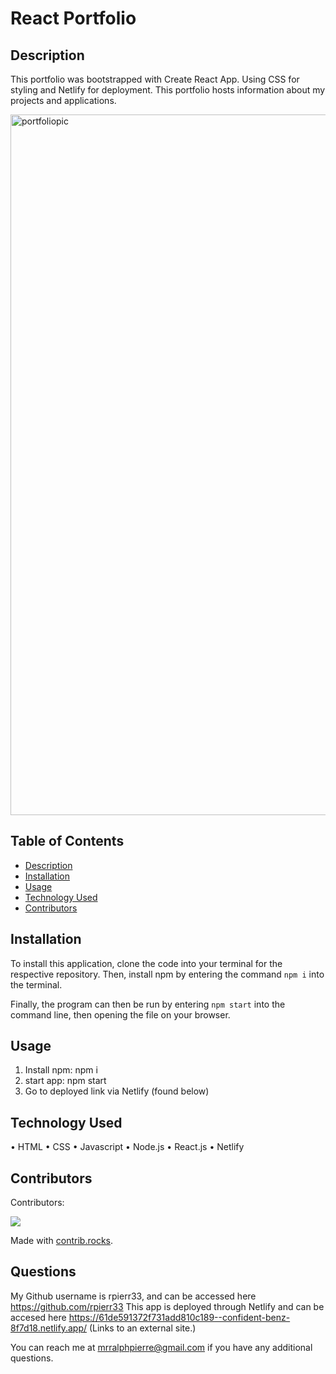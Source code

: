
# React Portfolio

## Description
This portfolio was bootstrapped with Create React App. Using CSS for styling and Netlify for deployment. This portfolio hosts information about my projects and applications.


<img width="1121" alt="portfoliopic" src="[https://github.com/rpierr33/openai-app/blob/main/img/Screen%20Shot%202022-05-21%20at%205.41.21%20PM.png](https://github.com/rpierr33/react-portfolio/blob/main/src/images/portfolio.png)">

## Table of Contents
- [Description](#description)
- [Installation](#installation)
- [Usage](#usage)
- [Technology Used](#technology-used)
- [Contributors](#contributors)


## Installation

To install this application, clone the code into your terminal for the respective repository. Then, install npm by entering the command ```npm i```  into the terminal.

Finally, the program can then be run by entering ```npm start``` into the command line, then opening the file on your browser.

## Usage
1. Install npm: npm i
2. start app: npm start
3. Go to deployed link via Netlify (found below)


## Technology Used
•	HTML
•	CSS
•	Javascript
•	Node.js
•	React.js
•	Netlify


## Contributors
  
Contributors:

<a href="https://github.com/rpierr33/react-portfolio/graphs/contributors">
  <img src="https://contrib.rocks/image?repo=rpierr33/react-portfolio" />
</a>

Made with [contrib.rocks](https://contrib.rocks).


## Questions
My Github username is rpierr33, and can be accessed here https://github.com/rpierr33
This app is deployed through Netlify and can be accesed here https://61de591372f731add810c189--confident-benz-8f7d18.netlify.app/ (Links to an external site.)

You can reach me at mrralphpierre@gmail.com if you have any additional questions.


